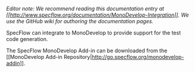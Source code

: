 _Editor note: We recommend reading this documentation entry at [[http://www.specflow.org/documentation/MonoDevelop-Integration]]. We use the GitHub wiki for authoring the documentation pages._

SpecFlow can integrate to MonoDevelop to provide support for the test code generation. 

The SpecFlow MonoDevelop Add-in can be downloaded from the [[MonoDevelop Add-in Repository|http://go.specflow.org/monodevelop-addin]].